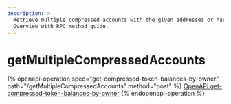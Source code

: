 ```yaml
---
description: >-
  Retrieve multiple compressed accounts with the given addresses or hashes.
  Overview with RPC method guide.
---
```


# getMultipleCompressedAccounts

{% openapi-operation spec="get-compressed-token-balances-by-owner" path="/getMultipleCompressedAccounts" method="post" %}
[OpenAPI get-compressed-token-balances-by-owner](https://raw.githubusercontent.com/helius-labs/photon/refs/heads/main/src/openapi/specs/getCompressedTokenBalancesByOwner.yaml)
{% endopenapi-operation %}
